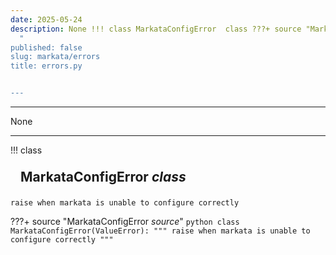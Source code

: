 ```yaml
---
date: 2025-05-24
description: None !!! class MarkataConfigError  class ???+ source "MarkataConfigError  source
  "
published: false
slug: markata/errors
title: errors.py


---
```


---

None

---

!!! class
    <h2 id="MarkataConfigError" class="admonition-title" style="margin: 0; padding: .5rem 1rem;">MarkataConfigError <em class="small">class</em></h2>

    raise when markata is unable to configure correctly

???+ source "MarkataConfigError <em class='small'>source</em>"
    ```python
    class MarkataConfigError(ValueError):
        """
        raise when markata is unable to configure correctly
        """
    ```